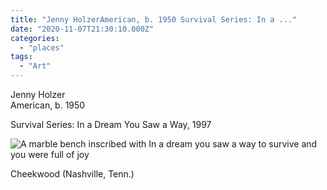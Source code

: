 ```yaml
---
title: "Jenny HolzerAmerican, b. 1950 Survival Series: In a ..."
date: "2020-11-07T21:30:10.000Z"
categories: 
  - "places"
tags: 
  - "Art"
---
```


Jenny Holzer  
American, b. 1950

Survival Series: In a Dream You Saw a Way, 1997

![A marble bench inscribed with In a dream you saw a way to survive and you were full of joy](/img/note-images/5bd3c4369b.jpg)

Cheekwood (Nashville, Tenn.)
